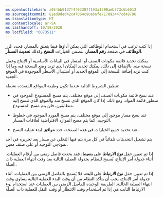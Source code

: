 ```yaml
---
ms.openlocfilehash: a054bb0137f4f03387f193a1390aeb773c6b6012
ms.sourcegitcommit: 82ed9ded42c47064c90ab6fe717893447cd48796
ms.translationtype: HT
ms.contentlocale: ar-SA
ms.lasthandoff: 10/19/2020
ms.locfileid: "6073511"
---
```

إذا كنت ترغب في استخدام الوظائف التي يمكن أداؤها فيما يتعلق بالمسار، فحدد الزر **الوظائف** في صفحة **رقم المسار**. تتضمن الخيارات **النسخ** وكذلك **تحديث المسار**.

يمكنك تحديد قائمة مكونات الصنف أو المسار في البيانات الأساسية أو الإنتاج وعمل نسخة منه. بالإضافة إلى ذلك، يمكنك تحديد المكان الذي تريد وضع النسخة فيه وما إذا كنت تريد إضافة النسخة إلى الموقع الجديد أو استبدال الأسطر الموجودة في الموقع الجديد.

تنطبق الشروط التالية عندما تكون وظيفة المواقع المتعددة نشطة:

-   عند نسخ قائمة مكونات الصنف إلى موقع مختلف، يتم مسح المستودع الموجود في سطور قائمة المواد. ومع ذلك، إذا كان الموقع الذي تنسخ منه والموقع الذي تنسخ إليه متطابقين، فلن يتم مسح المستودع.

-   عند نسخ مسار موجود إلى موقع مختلف، يتم مسح المورد الموجود في خطوط التوجيه، كما يتم مسح الموارد الافتراضية لعلاقات المسار.

-   عند تحديد جميع الخيارات في هذه الصفحة، حدد **موافق** لبدء عملية النسخ.

يتم تشغيل التحديثات تلقائياً في كل مرة يتم فيها التخلي عن مسار بعد تحريره في أحد نموذجي التوجيه أو على صنف معين.

إذا تم تعيين حقل **نوع الارتباط** على **بسيط**، فقد يحدث فاصل زمني بين أرقام العمليات. أثناء جدولة أمر الإنتاج، يُسمح للنظام بجدولة العملية التالية بعد وقت انتهاء العملية ذات الصلة. 

إذا تم تعيين حقل **نوع الارتباط** على **ثابت**، فلا يُسمح بالفاصل الزمني بين العمليات. أثناء جدولة أمر الإنتاج، يجب أن يتأكد النظام من أن وقت البدء للعملية التالية يساوي وقت انتهاء العملية الحالية. الطريقة الوحيدة للفاصل الزمني بين العمليات عند استخدام نوع الارتباط الثابت هي إذا تم استخدام وقت الانتظار أو وقت النقل للعملية ذات الصلة
